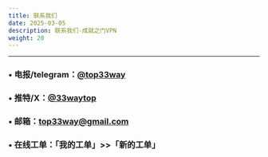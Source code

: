 ```yaml
---
title: 联系我们
date: 2025-03-05
description: 联系我们-成就之门VPN
weight: 20
---
```


---

### • 电报/telegram：[@top33way](https://t.me/top33way)

### • 推特/X：[@33waytop](https://x.com/33waytop)

### • 邮箱：top33way@gmail.com

### • 在线工单：「我的工单」>>「新的工单」

